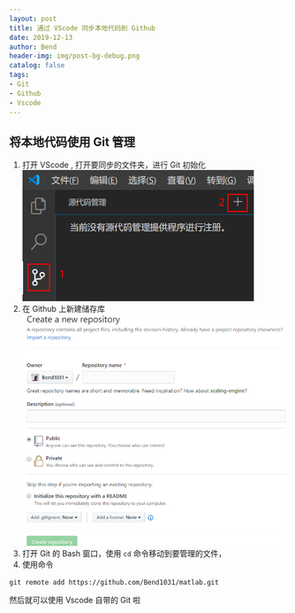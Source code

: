 ```yaml
---
layout: post
title: 通过 VScode 同步本地代码到 Github
date: 2019-12-13
author: Bend
header-img: img/post-bg-debug.png
catalog: false
tags: 
- Git
- Github
- Vscode
---
```

## 将本地代码使用 Git 管理

1. 打开 VScode , 打开要同步的文件夹，进行 Git 初始化   ![1](https://raw.githubusercontent.com/Bend1031/PictureBed/master/img/20191213184410.png)
2. 在 Github 上新建储存库 ![2](https://raw.githubusercontent.com/Bend1031/PictureBed/master/img/20191213185335.png)
3. 打开 Git 的 Bash 窗口，使用 `cd` 命令移动到要管理的文件，
4. 使用命令

```git
git remote add https://github.com/Bend1031/matlab.git
```

然后就可以使用 Vscode 自带的 Git 啦
